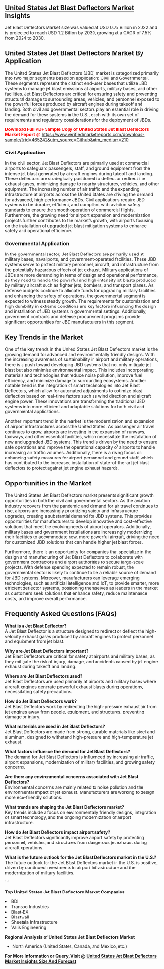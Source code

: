 <h2><a href="https://www.verifiedmarketreports.com/download-sample/?rid=465242&amp;utm_source=Github&amp;utm_medium=210" target="_blank">United States Jet Blast Deflectors Market</a> Insights</h2><p>Jet Blast Deflectors Market size was valued at USD 0.75 Billion in 2022 and is projected to reach USD 1.2 Billion by 2030, growing at a CAGR of 7.5% from 2024 to 2030.</p><p><h2>United States Jet Blast Deflectors Market By Application</h2><p>The United States Jet Blast Deflectors (JBD) market is categorized primarily into two major segments based on application: Civil and Governmental. These segments represent the distinct end-user bases that utilize JBD systems to manage jet blast emissions at airports, military bases, and other facilities. Jet Blast Deflectors are critical for ensuring safety and preventing structural damage to surrounding areas, vehicles, and personnel exposed to the powerful forces produced by aircraft engines during takeoff and landing. Both civil and governmental sectors play an essential role in driving the demand for these systems in the U.S., each with its own set of requirements and regulatory considerations for the deployment of JBDs. <p><span class=""><span style="color: #ff0000;"><strong>Download Full PDF Sample Copy of United States Jet Blast Deflectors Market Report</strong> @ </span><a href="https://www.verifiedmarketreports.com/download-sample/?rid=465242&amp;utm_source=Github&amp;utm_medium=210" target="_blank">https://www.verifiedmarketreports.com/download-sample/?rid=465242&amp;utm_source=Github&amp;utm_medium=210</a></span></p></p><h3>Civil Application</h3><p>In the civil sector, Jet Blast Deflectors are primarily used at commercial airports to safeguard passengers, staff, and ground equipment from the intense jet blast generated by aircraft engines during takeoff and landing. These deflectors are strategically positioned to deflect or redirect the exhaust gases, minimizing damage to nearby structures, vehicles, and other equipment. The increasing number of air traffic and the expanding infrastructure at airports across the United States are driving the demand for advanced, high-performance JBDs. Civil applications require JBD systems to be durable, efficient, and compliant with aviation safety standards to ensure the smooth operation of commercial flights. Furthermore, the growing need for airport expansion and modernization projects further contributes to the market’s growth, with airports focusing on the installation of upgraded jet blast mitigation systems to enhance safety and operational efficiency.</p><h3>Governmental Application</h3><p>In the governmental sector, Jet Blast Deflectors are primarily used at military bases, naval ports, and government-operated facilities. These JBD systems serve to protect military personnel, aircraft, and infrastructure from the potentially hazardous effects of jet exhaust. Military applications of JBDs are more demanding in terms of design and operational performance, as they need to handle the powerful and high-intensity jet blasts produced by military aircraft such as fighter jets, bombers, and transport planes. As defense budgets continue to allocate funds for upgrading military facilities and enhancing the safety of operations, the governmental segment is expected to witness steady growth. The requirements for customization and high durability in extreme conditions are key factors influencing the design and installation of JBD systems in governmental settings. Additionally, government contracts and defense procurement programs provide significant opportunities for JBD manufacturers in this segment.</p><h2>Key Trends in the Market</h2><p>One of the key trends in the United States Jet Blast Deflectors market is the growing demand for advanced and environmentally friendly designs. With the increasing awareness of sustainability in airport and military operations, there is a push toward developing JBD systems that not only mitigate jet blast but also minimize environmental impact. This includes incorporating materials and technologies that reduce noise pollution, improve fuel efficiency, and minimize damage to surrounding ecosystems. Another notable trend is the integration of smart technologies into Jet Blast Deflectors, which allow for automated adjustments to optimize blast deflection based on real-time factors such as wind direction and aircraft engine power. These innovations are transforming the traditional JBD systems into more efficient and adaptable solutions for both civil and governmental applications.</p><p>Another important trend in the market is the modernization and expansion of airport infrastructures across the United States. As passenger air travel continues to grow, airports are investing in the expansion of runways, taxiways, and other essential facilities, which necessitate the installation of new and upgraded JBD systems. This trend is driven by the need to ensure safe operations and improve the operational capacity of airports to handle increasing air traffic volumes. Additionally, there is a rising focus on enhancing safety measures for airport personnel and ground staff, which has contributed to the increased installation of state-of-the-art jet blast deflectors to protect against jet engine exhaust hazards.</p><h2>Opportunities in the Market</h2><p>The United States Jet Blast Deflectors market presents significant growth opportunities in both the civil and governmental sectors. As the aviation industry recovers from the pandemic and demand for air travel continues to rise, airports are increasingly prioritizing safety and infrastructure upgrades, creating a substantial demand for JBD systems. This provides opportunities for manufacturers to develop innovative and cost-effective solutions that meet the evolving needs of airport operators. Additionally, military bases and government installations are increasingly modernizing their facilities to accommodate new, more powerful aircraft, driving the need for customized JBD solutions that can handle higher jet blast forces.</p><p>Furthermore, there is an opportunity for companies that specialize in the design and manufacturing of Jet Blast Deflectors to collaborate with government contractors and airport authorities to secure large-scale projects. With defense spending expected to remain robust, the governmental sector is likely to continue to be a reliable source of demand for JBD systems. Moreover, manufacturers can leverage emerging technologies, such as artificial intelligence and IoT, to provide smarter, more efficient deflector systems, positioning themselves as leaders in the market as customers seek solutions that enhance safety, reduce maintenance costs, and improve overall performance.</p><h2>Frequently Asked Questions (FAQs)</h2><p><b>What is a Jet Blast Deflector?</b><br> A Jet Blast Deflector is a structure designed to redirect or deflect the high-velocity exhaust gases produced by aircraft engines to protect personnel and equipment from jet blast. </p><p><b>Why are Jet Blast Deflectors important?</b><br> Jet Blast Deflectors are critical for safety at airports and military bases, as they mitigate the risk of injury, damage, and accidents caused by jet engine exhaust during takeoff and landing. </p><p><b>Where are Jet Blast Deflectors used?</b><br> Jet Blast Deflectors are used primarily at airports and military bases where aircraft engines generate powerful exhaust blasts during operations, necessitating safety precautions. </p><p><b>How do Jet Blast Deflectors work?</b><br> Jet Blast Deflectors work by redirecting the high-pressure exhaust air from jet engines away from people, equipment, and structures, preventing damage or injury. </p><p><b>What materials are used in Jet Blast Deflectors?</b><br> Jet Blast Deflectors are made from strong, durable materials like steel and aluminum, designed to withstand high-pressure and high-temperature jet exhaust. </p><p><b>What factors influence the demand for Jet Blast Deflectors?</b><br> The demand for Jet Blast Deflectors is influenced by increasing air traffic, airport expansions, modernization of military facilities, and growing safety concerns. </p><p><b>Are there any environmental concerns associated with Jet Blast Deflectors?</b><br> Environmental concerns are mainly related to noise pollution and the environmental impact of jet exhaust. Manufacturers are working to design more eco-friendly solutions. </p><p><b>What trends are shaping the Jet Blast Deflectors market?</b><br> Key trends include a focus on environmentally friendly designs, integration of smart technology, and the ongoing modernization of airport infrastructure. </p><p><b>How do Jet Blast Deflectors impact airport safety?</b><br> Jet Blast Deflectors significantly improve airport safety by protecting personnel, vehicles, and structures from dangerous jet exhaust during aircraft operations. </p><p><b>What is the future outlook for the Jet Blast Deflectors market in the U.S.?</b><br> The future outlook for the Jet Blast Deflectors market in the U.S. is positive, driven by continued investments in airport infrastructure and the modernization of military facilities. </p>```</p><p><strong>Top United States Jet Blast Deflectors Market Companies</strong></p><div data-test-id=""><p><li>BDI</li><li> Transpo Industries</li><li> Blast-EX</li><li> Blastwall</li><li> Sheetala Infrastructure</li><li> Valis Engineering</li></p><div><strong>Regional Analysis of&nbsp;United States Jet Blast Deflectors Market</strong></div><ul><li dir="ltr"><p dir="ltr">North America&nbsp;(United States, Canada, and Mexico, etc.)</p></li></ul><p><strong>For More Information or Query, Visit @&nbsp;</strong><strong><a href="https://www.verifiedmarketreports.com/product/jet-blast-deflectors-market/?utm_source=Github&amp;utm_medium=210" target="_blank">United States Jet Blast Deflectors Market Insights Size And Forecast</a></strong></p></div>
